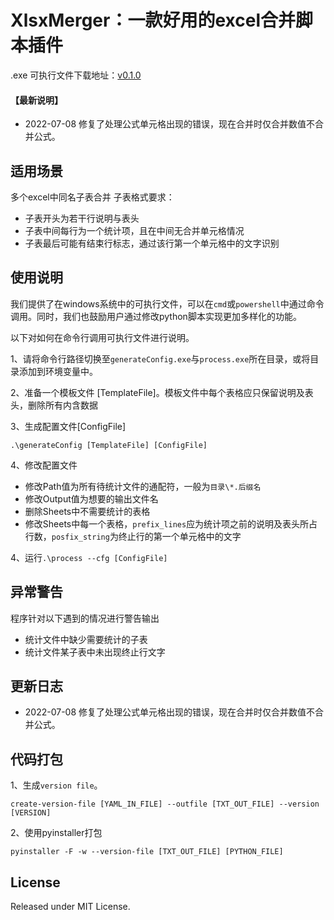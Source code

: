 # XlsxMerger：一款好用的excel合并脚本插件
.exe 可执行文件下载地址：[v0.1.0](https://github.com/volgachen/XlsxMerger/releases/tag/v0.1.0)

#### 【最新说明】

- 2022-07-08 修复了处理公式单元格出现的错误，现在合并时仅合并数值不合并公式。

## 适用场景

多个excel中同名子表合并
子表格式要求：
- 子表开头为若干行说明与表头
- 子表中间每行为一个统计项，且在中间无合并单元格情况
- 子表最后可能有结束行标志，通过该行第一个单元格中的文字识别


## 使用说明

我们提供了在windows系统中的可执行文件，可以在`cmd`或`powershell`中通过命令调用。同时，我们也鼓励用户通过修改python脚本实现更加多样化的功能。

以下对如何在命令行调用可执行文件进行说明。

1、请将命令行路径切换至`generateConfig.exe`与`process.exe`所在目录，或将目录添加到环境变量中。

2、准备一个模板文件 [TemplateFile]。模板文件中每个表格应只保留说明及表头，删除所有内含数据

3、生成配置文件[ConfigFile]

`.\generateConfig [TemplateFile] [ConfigFile]`

4、修改配置文件
- 修改Path值为所有待统计文件的通配符，一般为`目录\*.后缀名`
- 修改Output值为想要的输出文件名
- 删除Sheets中不需要统计的表格
- 修改Sheets中每一个表格，`prefix_lines`应为统计项之前的说明及表头所占行数，`posfix_string`为终止行的第一个单元格中的文字

4、运行`.\process --cfg [ConfigFile]`

## 异常警告

程序针对以下遇到的情况进行警告输出

- 统计文件中缺少需要统计的子表
- 统计文件某子表中未出现终止行文字

## 更新日志

- 2022-07-08 修复了处理公式单元格出现的错误，现在合并时仅合并数值不合并公式。

## 代码打包

1、生成`version file`。

`create-version-file [YAML_IN_FILE] --outfile [TXT_OUT_FILE] --version [VERSION]`

2、使用pyinstaller打包

`pyinstaller -F -w --version-file [TXT_OUT_FILE] [PYTHON_FILE]`

## License

Released under MIT License.